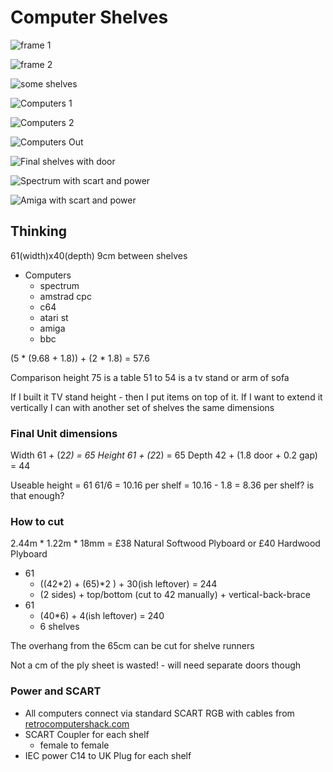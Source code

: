 Computer Shelves
================

![frame 1](./images/IMG_20210625_195451_8.jpg)

![frame 2](./images/IMG_20210625_195503_6.jpg)

![some shelves](./images/IMG20210626221735.jpg)

![Computers 1](images/IMG_20211102_221038_5b.jpg)

![Computers 2](images/IMG_20211102_221157_9b.jpg)

![Computers Out](images/IMG_20211102_221135_7b.jpg)

![Final shelves with door](images/IMG_20211102_223314_5b.jpg)

![Spectrum with scart and power](images/IMG_20211102_223413_8b.jpg)

![Amiga with scart and power](images/IMG_20211102_223509_0b.jpg)





Thinking
--------

61(width)x40(depth)
9cm between shelves

* Computers
    * spectrum
    * amstrad cpc
    * c64
    * atari st
    * amiga
    * bbc


(5 * (9.68 + 1.8)) + (2 * 1.8) = 57.6

Comparison height
 75 is a table
 51 to 54 is a tv stand or arm of sofa

If I built it TV stand height - then I put items on top of it.
If I want to extend it vertically I can with another set of shelves the same dimensions



### Final Unit dimensions
Width 61 + (2*2) = 65
Height 61 + (2*2) = 65
Depth 42 + (1.8 door + 0.2 gap) = 44

Useable height = 61
61/6 = 10.16 per shelf = 10.16 - 1.8 = 8.36 per shelf? is that enough?


### How to cut

2.44m * 1.22m * 18mm = £38 Natural Softwood Plyboard or £40 Hardwood Plyboard

* 61
    * ((42*2) + (65)*2 ) + 30(ish leftover) = 244
    * (2 sides) + top/bottom (cut to 42 manually) + vertical-back-brace
* 61
    * (40*6) + 4(ish leftover) = 240
    * 6 shelves

The overhang from the 65cm can be cut for shelve runners

Not a cm of the ply sheet is wasted! - will need separate doors though

### Power and SCART

* All computers connect via standard SCART RGB with cables from [retrocomputershack.com](https://www.retrocomputershack.com/)
* SCART Coupler for each shelf
    * female to female
* IEC power C14 to UK Plug for each shelf

